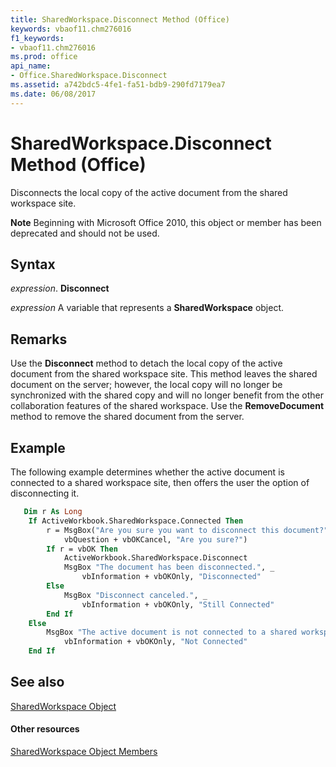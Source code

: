 ```yaml
---
title: SharedWorkspace.Disconnect Method (Office)
keywords: vbaof11.chm276016
f1_keywords:
- vbaof11.chm276016
ms.prod: office
api_name:
- Office.SharedWorkspace.Disconnect
ms.assetid: a742bdc5-4fe1-fa51-bdb9-290fd7179ea7
ms.date: 06/08/2017
---
```



# SharedWorkspace.Disconnect Method (Office)

Disconnects the local copy of the active document from the shared workspace site.


 **Note**  Beginning with Microsoft Office 2010, this object or member has been deprecated and should not be used.


## Syntax

 _expression_. **Disconnect**

 _expression_ A variable that represents a **SharedWorkspace** object.


## Remarks

Use the  **Disconnect** method to detach the local copy of the active document from the shared workspace site. This method leaves the shared document on the server; however, the local copy will no longer be synchronized with the shared copy and will no longer benefit from the other collaboration features of the shared workspace. Use the **RemoveDocument** method to remove the shared document from the server.


## Example

The following example determines whether the active document is connected to a shared workspace site, then offers the user the option of disconnecting it.


```vb
   Dim r As Long 
    If ActiveWorkbook.SharedWorkspace.Connected Then 
        r = MsgBox("Are you sure you want to disconnect this document?", _ 
            vbQuestion + vbOKCancel, "Are you sure?") 
        If r = vbOK Then 
            ActiveWorkbook.SharedWorkspace.Disconnect 
            MsgBox "The document has been disconnected.", _ 
                vbInformation + vbOKOnly, "Disconnected" 
        Else 
            MsgBox "Disconnect canceled.", _ 
                vbInformation + vbOKOnly, "Still Connected" 
        End If 
    Else 
        MsgBox "The active document is not connected to a shared workspace.", _ 
            vbInformation + vbOKOnly, "Not Connected" 
    End If 

```


## See also


[SharedWorkspace Object](sharedworkspace-object-office.md)
#### Other resources


[SharedWorkspace Object Members](sharedworkspace-members-office.md)

